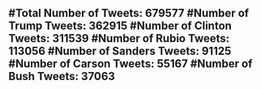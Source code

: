#Total Number of Tweets: 679577 
#Number of Trump Tweets: 362915
#Number of Clinton Tweets: 311539
#Number of Rubio Tweets: 113056
#Number of Sanders Tweets: 91125
#Number of Carson Tweets: 55167
#Number of Bush Tweets: 37063
---
